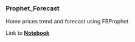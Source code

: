 ### Prophet_Forecast
Home prices trend and forecast using FBProphet
&nbsp;

Link to **[Notebook](https://github.com/AngeloDSML/Prophet_Forecast/blob/main/Prophet_Forecast.ipynb)**
